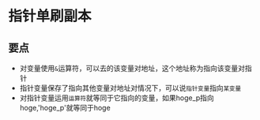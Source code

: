 # 指针单刷副本

## 要点

- 对变量使用`&`运算符，可以去的该变量对地址，这个地址称为指向该变量对指针
- 指针变量保存了指向其他变量对地址对情况下，可以说`指针变量`指向`某变量`
- 对指针变量运用`运算符`就等同于它指向的变量，如果hoge_p指向hoge,'hoge_p'就等同于hoge